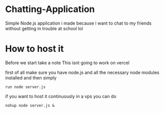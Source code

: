 # Chatting-Application

Simple Node.js application i made because i want to chat to my friends without getting in trouble at school lol

# How to host it
Before we start take a note
This isnt going to work on vercel

first of all make sure you have node.js and all the necessary node modules installed and then simply 

```run node server.js``` 

if you want to host it continuously in a vps you can do 

```nohup node server.js &```
